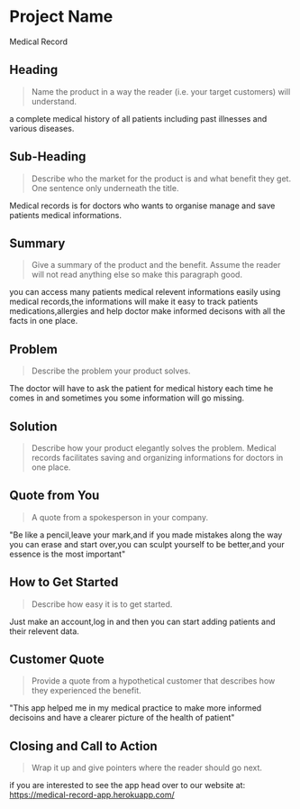 # Project Name #
Medical Record

<!-- 
> This material was originally posted [here](http://www.quora.com/What-is-Amazons-approach-to-product-development-and-product-management). It is reproduced here for posterities sake.

There is an approach called "working backwards" that is widely used at Amazon. They work backwards from the customer, rather than starting with an idea for a product and trying to bolt customers onto it. While working backwards can be applied to any specific product decision, using this approach is especially important when developing new products or features.

For new initiatives a product manager typically starts by writing an internal press release announcing the finished product. The target audience for the press release is the new/updated product's customers, which can be retail customers or internal users of a tool or technology. Internal press releases are centered around the customer problem, how current solutions (internal or external) fail, and how the new product will blow away existing solutions.

If the benefits listed don't sound very interesting or exciting to customers, then perhaps they're not (and shouldn't be built). Instead, the product manager should keep iterating on the press release until they've come up with benefits that actually sound like benefits. Iterating on a press release is a lot less expensive than iterating on the product itself (and quicker!).

If the press release is more than a page and a half, it is probably too long. Keep it simple. 3-4 sentences for most paragraphs. Cut out the fat. Don't make it into a spec. You can accompany the press release with a FAQ that answers all of the other business or execution questions so the press release can stay focused on what the customer gets. My rule of thumb is that if the press release is hard to write, then the product is probably going to suck. Keep working at it until the outline for each paragraph flows. 

Oh, and I also like to write press-releases in what I call "Oprah-speak" for mainstream consumer products. Imagine you're sitting on Oprah's couch and have just explained the product to her, and then you listen as she explains it to her audience. That's "Oprah-speak", not "Geek-speak".

Once the project moves into development, the press release can be used as a touchstone; a guiding light. The product team can ask themselves, "Are we building what is in the press release?" If they find they're spending time building things that aren't in the press release (overbuilding), they need to ask themselves why. This keeps product development focused on achieving the customer benefits and not building extraneous stuff that takes longer to build, takes resources to maintain, and doesn't provide real customer benefit (at least not enough to warrant inclusion in the press release).
 -->
 
## Heading ##
  > Name the product in a way the reader (i.e. your target customers) will understand.

  a complete medical history of all patients including past illnesses and various diseases.

## Sub-Heading ##
  > Describe who the market for the product is and what benefit they get. One sentence only underneath the title.

  Medical records is for doctors who wants to organise manage and save patients medical informations.

## Summary ##
  > Give a summary of the product and the benefit. Assume the reader will not read anything else so make this paragraph good.

  you can access many patients medical relevent informations easily using medical records,the informations will make it easy to track patients medications,allergies and help doctor make informed decisons with all the facts in one place.
## Problem ##
  > Describe the problem your product solves.

  The doctor will have to ask the patient for medical history each time he comes in and sometimes you some information will go missing.
## Solution ##
  > Describe how your product elegantly solves the problem.
Medical records facilitates saving and organizing informations for doctors in one place.
## Quote from You ##
  > A quote from a spokesperson in your company.

"Be like a pencil,leave your mark,and if you made mistakes along the way you can erase and start over,you can sculpt yourself to be better,and your essence is the most important"

## How to Get Started ##
  > Describe how easy it is to get started.

  Just make an account,log in and then you can start adding patients and their relevent data.

## Customer Quote ##
  > Provide a quote from a hypothetical customer that describes how they experienced the benefit.

"This app helped me in my medical practice to make more informed decisoins and have a clearer picture of the health of patient"
## Closing and Call to Action ##
  > Wrap it up and give pointers where the reader should go next.

if you are interested to see the app head over to our website at: https://medical-record-app.herokuapp.com/